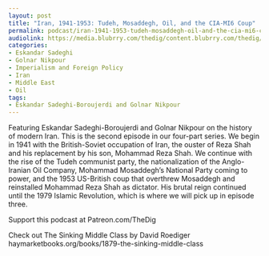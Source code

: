 ```yaml
---
layout: post
title: "Iran, 1941-1953: Tudeh, Mosaddegh, Oil, and the CIA-MI6 Coup"
permalink: podcast/iran-1941-1953-tudeh-mosaddegh-oil-and-the-cia-mi6-coup/
audiolink: https://media.blubrry.com/thedig/content.blubrry.com/thedig/The_Dig-EP_378-Iran-2.mp3
categories:
- Eskandar Sadeghi
- Golnar Nikpour
- Imperialism and Foreign Policy
- Iran
- Middle East
- Oil
tags:
- Eskandar Sadeghi-Boroujerdi and Golnar Nikpour
---
```


Featuring Eskandar Sadeghi-Boroujerdi and Golnar Nikpour on the history of modern Iran. This is the second episode in our four-part series. We begin in 1941 with the British-Soviet occupation of Iran, the ouster of Reza Shah and his replacement by his son, Mohammad Reza Shah. We continue with the rise of the Tudeh communist party, the nationalization of the Anglo-Iranian Oil Company, Mohammad Mosaddegh’s National Party coming to power, and the 1953 US-British coup that overthrew Mosaddegh and reinstalled Mohammad Reza Shah as dictator. His brutal reign continued until the 1979 Islamic Revolution, which is where we will pick up in episode three.

Support this podcast at Patreon.com/TheDig

Check out The Sinking Middle Class by David Roediger haymarketbooks.org/books/1879-the-sinking-middle-class


